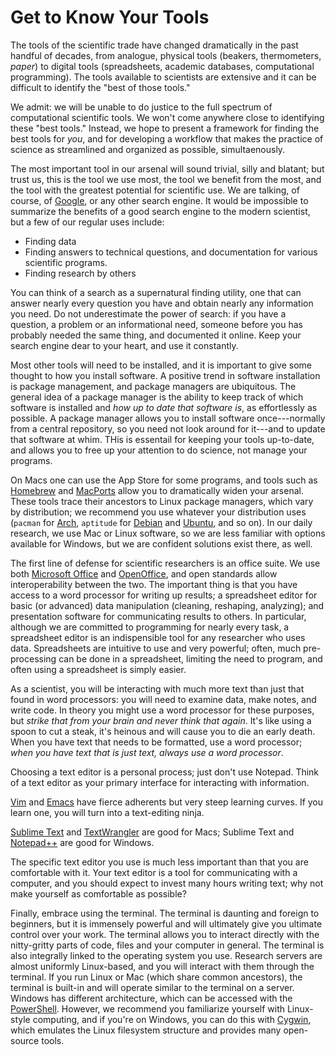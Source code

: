 Get to Know Your Tools
======================
The tools of the scientific trade have changed dramatically in the past handful of decades, from analogue, physical tools (beakers, thermometers, _paper_) to digital tools (spreadsheets, academic databases, computational programming). The tools available to scientists are extensive and it can be difficult to identify the "best of those tools."

We admit: we will be unable to do justice to the full spectrum of computational scientific tools. We won't come anywhere close to identifying these "best tools." Instead, we hope to present a framework for finding the best tools for _you_, and for developing a workflow that makes the practice of science as streamlined and organized as possible, simultaenously.

The most important tool in our arsenal will sound trivial, silly and blatant; but trust us, this is the tool we use most, the tool we benefit from the most, and the tool with the greatest potential for scientific use. We are talking, of course, of [Google](http://www.google.com), or any other search engine. It would be impossible to summarize the benefits of a good search engine to the modern scientist, but a few of our regular uses include:

* Finding data
* Finding answers to technical questions, and documentation for various scientific programs.
* Finding research by others

You can think of a search as a supernatural finding utility, one that can answer nearly every question you have and obtain nearly any information you need. Do not underestimate the power of search: if you have a question, a problem or an informational need, someone before you has probably needed the same thing, and documented it online. Keep your search engine dear to your heart, and use it constantly.

Most other tools will need to be installed, and it is important to give some thought to how you install software. A positive trend in software installation is package management, and package managers are ubiquitous. The general idea of a package manager is the ability to keep track of which software is installed and _how up to date that software is_, as effortlessly as possible. A package manager allows you to install software once---normally from a central repository, so you need not look around for it---and to update that software at whim. THis is essentail for keeping your tools up-to-date, and allows you to free up your attention to do science, not manage your programs.

On Macs one can use the App Store for some programs, and tools such as [Homebrew](TODO) and [MacPorts](TODO) allow you to dramatically widen your arsenal. These tools trace their ancestors to Linux package managers, which vary by distribution; we recommend you use whatever your distribution uses (`pacman` for [Arch](TODO), `aptitude` for [Debian](TODO) and [Ubuntu](TODO), and so on). In our daily research, we use Mac or Linux software, so we are less familiar with options available for Windows, but we are confident solutions exist there, as well.

The first line of defense for scientific researchers is an office suite. We use both [Microsoft Office](TODO) and [OpenOffice](TODO), and open standards allow interoperability between the two. The important thing is that you have access to a word processor for writing up results; a spreadsheet editor for basic (or advanced) data manipulation (cleaning, reshaping, analyzing); and presentation software for communicating results to others. In particular, although we are committed to programming for nearly every task, a spreadsheet editor is an indispensible tool for any researcher who uses data. Spreadsheets are intuitive to use and very powerful; often, much pre-processing can be done in a spreadsheet, limiting the need to program, and often using a spreadsheet is simply easier.

As a scientist, you will be interacting with much more text than just that found in word processors: you will need to examine data, make notes, and write code. In theory you might use a word processor for these purposes, but *strike that from your brain and never think that again*. It's like using a spoon to cut a steak, it's heinous and will cause you to die an early death. When you have text that needs to be formatted, use a word processor; *when you have text that is just text, always use a word processor*.

Choosing a text editor is a personal process; just don't use Notepad. Think of a text editor as your primary interface for interacting with information.

[Vim](http://www.vim.org/) and [Emacs](http://www.gnu.org/software/emacs/) have fierce adherents but very steep learning curves. If you learn one, you will turn into a text-editing ninja.

[Sublime Text](http://www.sublimetext.com/) and [TextWrangler](http://www.barebones.com/products/textwrangler/) are good for Macs; Sublime Text and [Notepad++](http://notepad-plus-plus.org/) are good for Windows.

The specific text editor you use is much less important than that you are comfortable with it. Your text editor is a tool for communicating with a computer, and you should expect to invest many hours writing text; why not make yourself as comfortable as possible?

Finally, embrace using the terminal. The terminal is daunting and foreign to beginners, but it is immensely powerful and will ultimately give you ultimate control over your work. The terminal allows you to interact directly with the nitty-gritty parts of code, files and your computer in general. The terminal is also integrally linked to the operating system you use. Research servers are almost uniformly Linux-based, and you will interact with them through the terminal. If you run Linux or Mac (which share common ancestors), the terminal is built-in and will operate similar to the terminal on a server. Windows has different architecture, which can be accessed with the [PowerShell](TODO). However, we recommend you familiarize yourself with Linux-style computing, and if you're on Windows, you can do this with [Cygwin](TODO), which emulates the Linux filesystem structure and provides many open-source tools.



